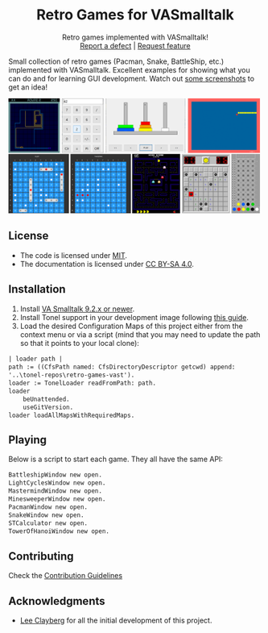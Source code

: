 <p align="center">
<!---<img src="assets/logos/128x128.png">-->
 <h1 align="center">Retro Games for VASmalltalk</h1>
  <p align="center">
    Retro games implemented with VASmalltalk!
    <!---
    <br>
    <a href="docs/"><strong>Explore the docs »</strong></a>
    <br>
    -->
    <br>
    <a href="https://github.com/vast-community-hub/retro-games-vast/issues/new?labels=Type%3A+Defect">Report a defect</a>
    |
    <a href="https://github.com/vast-community-hub/retro-games-vast/issues/new?labels=Type%3A+Feature">Request feature</a>
  </p>
</p>


Small collection of retro games (Pacman, Snake, BattleShip, etc.) implemented with VASmalltalk. Excellent examples for showing what you can do and for learning GUI development. Watch out [some screenshots](assets/screenshots/) to get an idea!

<img width="500" alt="Retro Games Collage" src="assets/screenshots/retro-games-vast-collage.png">

## License
- The code is licensed under [MIT](LICENSE).
- The documentation is licensed under [CC BY-SA 4.0](http://creativecommons.org/licenses/by-sa/4.0/).


## Installation

1. Install [VA Smalltalk 9.2.x or newer](https://www.instantiations.com/products/vasmalltalk/download.html).
2. Install Tonel support in your development image following [this guide](https://github.com/vasmalltalk/tonel-vast#installation).
3. Load the desired Configuration Maps of this project either from the context menu or via a script (mind that you may need to update the path so that it points to your local clone):
```smalltalk
| loader path |
path := ((CfsPath named: CfsDirectoryDescriptor getcwd) append: '..\tonel-repos\retro-games-vast').
loader := TonelLoader readFromPath: path.
loader
	beUnattended.
	useGitVersion.
loader loadAllMapsWithRequiredMaps.
```

## Playing

Below is a script to start each game. They all have the same API:

```smalltalk
BattleshipWindow new open.
LightCyclesWindow new open.
MastermindWindow new open.
MinesweeperWindow new open.
PacmanWindow new open.
SnakeWindow new open.
STCalculator new open.
TowerOfHanoiWindow new open.
```

## Contributing

Check the [Contribution Guidelines](CONTRIBUTING.md)


## Acknowledgments

- [Lee Clayberg](https://github.com/LeeClayberg) for all the initial development of this project.
